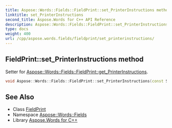 ```yaml
---
title: Aspose::Words::Fields::FieldPrint::set_PrinterInstructions method
linktitle: set_PrinterInstructions
second_title: Aspose.Words for C++ API Reference
description: Aspose::Words::Fields::FieldPrint::set_PrinterInstructions method. Setter for Aspose::Words::Fields::FieldPrint::get_PrinterInstructions in C++.
type: docs
weight: 400
url: /cpp/aspose.words.fields/fieldprint/set_printerinstructions/
---
```

## FieldPrint::set_PrinterInstructions method


Setter for [Aspose::Words::Fields::FieldPrint::get_PrinterInstructions](../get_printerinstructions/).

```cpp
void Aspose::Words::Fields::FieldPrint::set_PrinterInstructions(const System::String &value)
```

## See Also

* Class [FieldPrint](../)
* Namespace [Aspose::Words::Fields](../../)
* Library [Aspose.Words for C++](../../../)
